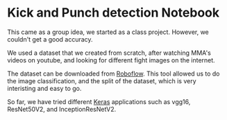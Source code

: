 # Kick and Punch detection Notebook
This came as a group idea, we started as a class project. However, we couldn't get a good accuracy.

We used a dataset that we created from scratch, after watching MMA's videos on youtube, and looking for different fight images on the internet.

The dataset can be downloaded from [Roboflow](https://universe.roboflow.com/georgebrown/punch-and-kick-detection-group). This tool allowed us to do the image classification, and the split of the dataset, which is very interisting and easy to go.

So far, we have tried different  [Keras](https://keras.io/api/applications/) applications such as vgg16, ResNet50V2, and InceptionResNetV2.

